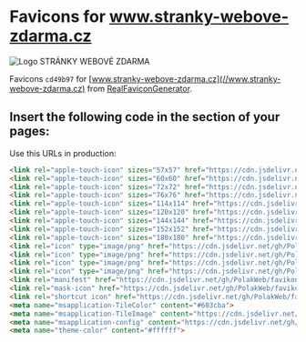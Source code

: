 Favicons for www.stranky-webove-zdarma.cz
=========================================

![Logo STRÁNKY WEBOVÉ ZDARMA](https://cdn.jsdelivr.net/gh/PolakWeb/favikons@cd49b97/www.stranky-webove-zdarma.cz/the_favicon/favicon-96x96.png "Logo STRÁNKY WEBOVÉ ZDARMA")


Favicons `cd49b97` for [www.stranky-webove-zdarma.cz](//www.stranky-webove-zdarma.cz) from [RealFaviconGenerator](http://realfavicongenerator.net/).


Insert the following code in the <head> section of your pages:
--------------------------------------------------------------

Use this URLs in production:

```html
<link rel="apple-touch-icon" sizes="57x57" href="https://cdn.jsdelivr.net/gh/PolakWeb/favikons@cd49b97/www.stranky-webove-zdarma.cz/the_favicon/apple-touch-icon-57x57.png">
<link rel="apple-touch-icon" sizes="60x60" href="https://cdn.jsdelivr.net/gh/PolakWeb/favikons@cd49b97/www.stranky-webove-zdarma.cz/the_favicon/apple-touch-icon-60x60.png">
<link rel="apple-touch-icon" sizes="72x72" href="https://cdn.jsdelivr.net/gh/PolakWeb/favikons@cd49b97/www.stranky-webove-zdarma.cz/the_favicon/apple-touch-icon-72x72.png">
<link rel="apple-touch-icon" sizes="76x76" href="https://cdn.jsdelivr.net/gh/PolakWeb/favikons@cd49b97/www.stranky-webove-zdarma.cz/the_favicon/apple-touch-icon-76x76.png">
<link rel="apple-touch-icon" sizes="114x114" href="https://cdn.jsdelivr.net/gh/PolakWeb/favikons@cd49b97/www.stranky-webove-zdarma.cz/the_favicon/apple-touch-icon-114x114.png">
<link rel="apple-touch-icon" sizes="120x120" href="https://cdn.jsdelivr.net/gh/PolakWeb/favikons@cd49b97/www.stranky-webove-zdarma.cz/the_favicon/apple-touch-icon-120x120.png">
<link rel="apple-touch-icon" sizes="144x144" href="https://cdn.jsdelivr.net/gh/PolakWeb/favikons@cd49b97/www.stranky-webove-zdarma.cz/the_favicon/apple-touch-icon-144x144.png">
<link rel="apple-touch-icon" sizes="152x152" href="https://cdn.jsdelivr.net/gh/PolakWeb/favikons@cd49b97/www.stranky-webove-zdarma.cz/the_favicon/apple-touch-icon-152x152.png">
<link rel="apple-touch-icon" sizes="180x180" href="https://cdn.jsdelivr.net/gh/PolakWeb/favikons@cd49b97/www.stranky-webove-zdarma.cz/the_favicon/apple-touch-icon-180x180.png">
<link rel="icon" type="image/png" href="https://cdn.jsdelivr.net/gh/PolakWeb/favikons@cd49b97/www.stranky-webove-zdarma.cz/the_favicon/favicon-32x32.png" sizes="32x32">
<link rel="icon" type="image/png" href="https://cdn.jsdelivr.net/gh/PolakWeb/favikons@cd49b97/www.stranky-webove-zdarma.cz/the_favicon/android-chrome-192x192.png" sizes="192x192">
<link rel="icon" type="image/png" href="https://cdn.jsdelivr.net/gh/PolakWeb/favikons@cd49b97/www.stranky-webove-zdarma.cz/the_favicon/favicon-96x96.png" sizes="96x96">
<link rel="icon" type="image/png" href="https://cdn.jsdelivr.net/gh/PolakWeb/favikons@cd49b97/www.stranky-webove-zdarma.cz/the_favicon/favicon-16x16.png" sizes="16x16">
<link rel="manifest" href="https://cdn.jsdelivr.net/gh/PolakWeb/favikons@cd49b97/www.stranky-webove-zdarma.cz/the_favicon/manifest.json">
<link rel="mask-icon" href="https://cdn.jsdelivr.net/gh/PolakWeb/favikons@cd49b97/www.stranky-webove-zdarma.cz/the_favicon/safari-pinned-tab.svg" color="#5bbad5">
<link rel="shortcut icon" href="https://cdn.jsdelivr.net/gh/PolakWeb/favikons@cd49b97/www.stranky-webove-zdarma.cz/the_favicon/favicon.ico">
<meta name="msapplication-TileColor" content="#603cba">
<meta name="msapplication-TileImage" content="https://cdn.jsdelivr.net/gh/PolakWeb/favikons@cd49b97/www.stranky-webove-zdarma.cz/the_favicon/mstile-144x144.png">
<meta name="msapplication-config" content="https://cdn.jsdelivr.net/gh/PolakWeb/favikons@cd49b97/www.stranky-webove-zdarma.cz/the_favicon/browserconfig.xml">
<meta name="theme-color" content="#ffffff">
```
